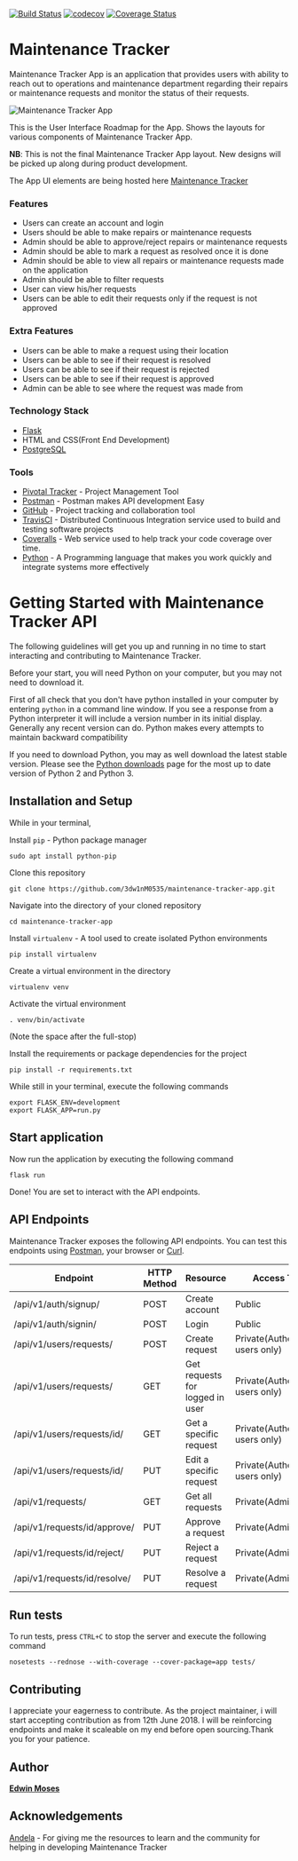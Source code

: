 [![Build Status](https://travis-ci.org/3dw1nM0535/maintenance-tracker-app.svg?branch=develop)](https://travis-ci.org/3dw1nM0535/maintenance-tracker-app)
[![codecov](https://codecov.io/gh/3dw1nM0535/maintenance-tracker-app/branch/develop/graph/badge.svg)](https://codecov.io/gh/3dw1nM0535/maintenance-tracker-app)
[![Coverage Status](https://coveralls.io/repos/github/3dw1nM0535/maintenance-tracker-app/badge.svg)](https://coveralls.io/github/3dw1nM0535/maintenance-tracker-app)

# Maintenance Tracker

Maintenance Tracker App is an application that provides users with ability to reach out
to operations and maintenance department regarding their repairs or maintenance requests
and monitor the status of their requests.

![Maintenance Tracker App](https://res.cloudinary.com/dazskjikr/image/upload/v1527438181/Screenshot_from_2018-05-27_19-09-31.png)

This is the User Interface Roadmap for the App. Shows the layouts for various components of Maintenance
Tracker App.

**NB**: This is not the final Maintenance Tracker App layout. New designs will be picked up along during product development.

The App UI elements are being hosted here [Maintenance Tracker](https://3dw1nm0535.github.io/maintenance-tracker-app-ui/)

### Features
 * Users can create an account and login
 * Users should be able to make repairs or maintenance requests
 * Admin should be able to approve/reject repairs or maintenance requests
 * Admin should be able to mark a request as resolved once it is done
 * Admin should be able to view all repairs or maintenance requests made on the application
 * Admin should be able to filter requests
 * User can view his/her requests
 * Users can be able to edit their requests only if the request is not approved

### Extra Features
 * Users can be able to make a request using their location
 * Users can be able to see if their request is resolved
 * Users can be able to see if their request is rejected
 * Users can be able to see if their request is approved
 * Admin can be able to see where the request was made from

### Technology Stack
 * [Flask](http://flask.pocoo.org/)
 * HTML and CSS(Front End Development)
 * [PostgreSQL](https://www.postgresql.org/)

### Tools
 * [Pivotal Tracker](https://www.pivotaltracker.com/n/projects/2174758) - Project Management Tool
 * [Postman](https://www.getpostman.com/) - Postman makes API development Easy
 * [GitHub](https://github.com/3dw1nM0535/maintenance-tracker-app-ui) - Project tracking and collaboration tool
 * [TravisCI](https://travis-ci.org/3dw1nM0535/maintenance-tracker-app-ui) - Distributed Continuous Integration service used
 to build and testing software projects
 * [Coveralls](https://coveralls.io/jobs/37078082) - Web service used to help track your code coverage over time.
 * [Python](https://www.python.org/) - A Programming language that makes you work quickly and integrate systems more effectively

# Getting Started with Maintenance Tracker API

The following guidelines will get you up and running in no time to start interacting and contributing to Maintenance Tracker.

Before your start, you will need Python on your computer, but you may not need to download it.

First of all check that you don't have python installed in your computer by entering `python` in a command line window. If you see
a response from a Python interpreter it will include a version number in its initial display. Generally any recent version can do. Python makes every attempts to maintain backward compatibility

If you need to download Python, you may as well download the latest stable version. Please see the [Python downloads](https://www.python.org/downloads/) page for the most up to date version of Python 2 and Python 3.

## Installation and Setup

While in your terminal,

Install `pip` - Python package manager

```
sudo apt install python-pip
```

Clone this repository

```
git clone https://github.com/3dw1nM0535/maintenance-tracker-app.git
```

Navigate into the directory of your cloned repository

```
cd maintenance-tracker-app
```

Install `virtualenv` - A tool used to create isolated Python environments

```
pip install virtualenv
```

Create a virtual environment in the directory

```
virtualenv venv
```

Activate the virtual environment

```
. venv/bin/activate
```
(Note the space after the full-stop)

Install the requirements or package dependencies for the project

```
pip install -r requirements.txt
```

While still in your terminal, execute the following commands

```
export FLASK_ENV=development
export FLASK_APP=run.py
```

## Start application

Now run the application by executing the following command

```
flask run
```

Done! You are set to interact with the API endpoints.

## API Endpoints

Maintenance Tracker exposes the following API endpoints. You can test this endpoints using [Postman](https://www.getpostman.com/),
your browser or [Curl](https://curl.haxx.se/).

**Endpoint** | **HTTP Method** | **Resource** | **Access Type** 
-------------|-----------------|--------------|----------------
/api/v1/auth/signup/ | POST | Create account | Public
/api/v1/auth/signin/ | POST | Login | Public
/api/v1/users/requests/ | POST | Create request | Private(Authenticated users only)
/api/v1/users/requests/ | GET | Get requests for logged in user | Private(Authenticated users only)
/api/v1/users/requests/id/ | GET | Get a specific request | Private(Authenticated users only)
/api/v1/users/requests/id/ | PUT | Edit a specific request | Private(Authenticated users only)
/api/v1/requests/ | GET | Get all requests | Private(Admin only)
/api/v1/requests/id/approve/ | PUT | Approve a request | Private(Admin only)
/api/v1/requests/id/reject/ | PUT | Reject a request | Private(Admin only)
/api/v1/requests/id/resolve/ | PUT | Resolve a request | Private(Admin only)

## Run tests

To run tests, press `CTRL+C` to stop the server and execute the following command

```
nosetests --rednose --with-coverage --cover-package=app tests/
```

## Contributing
I appreciate your eagerness to contribute. As the project maintainer, i will start accepting contribution as from 12th June 2018.
I will be reinforcing endpoints and make it scaleable on my end before open sourcing.Thank you for your patience.

## Author

[**Edwin Moses**](https://github.com/3dw1nM0535)

## Acknowledgements

[Andela](https://andela.com) - For giving me the resources to learn and the community for helping in developing Maintenance Tracker

